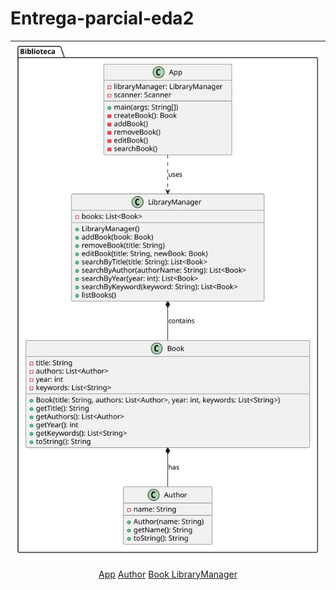 # Entrega-parcial-eda2

<div align=center>

|![](/modeloUML/modelo.svg)|
|:-:|
[App](App.java)
[Author](Author.java) 
[Book ](Book.java)
[LibraryManager](LibraryManager.java)


</div>